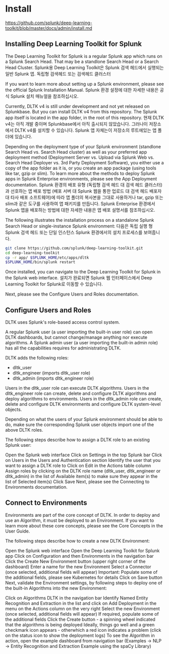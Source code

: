 # Install

<https://github.com/splunk/deep-learning-toolkit/blob/master/docs/admin/install.md>

## Installing Deep Learning Toolkit for Splunk

The Deep Learning Toolkit for Splunk is a regular Splunk app which runs on a Splunk Search Head. That may be a standlone Search Head or a Search Head Cluster.
Splunk용 Deep Learning Toolkit은 Splunk 검색 헤드에서 실행되는 일반 Splunk 앱. 독립형 검색헤드 또는 검색헤드 클러스터

If you want to learn more about setting up a Splunk environment, please see the official Splunk Installation Manual.
Splunk 환경 설정에 대한 자세한 내용은 공식 Splunk 설치 매뉴얼을 참조하십시오.

Currently, DLTK v4 is still under development and not yet released on Splunkbase. But you can install DLTK v4 from this repository. The Splunk app itself is located in the app folder, in the root of this repository.
현재 DLTK v4는 아직 개발 중이며 Splunkbase에서 아직 출시되지 않았습니다. 그러나이 저장소에서 DLTK v4를 설치할 수 있습니다. Splunk 앱 자체는이 저장소의 루트에있는 앱 폴더에 있습니다.

Depending on the deployment type of your Splunk environment (standlone Search Head vs. Search Head cluster) as well as your preferred app deployment method (Deployment Server vs. Upload via Splunk Web vs. Search Head Deployer vs. 3rd Party Deployment Software), you either use a copy of the app folder as it is, or you create an app package (using tools like tar, gzip or slim). To learn more about the methods to deploy Splunk apps in Splunk Enterprise environments, please see the App Deployment documentation.
Splunk 환경의 배포 유형 (독립형 검색 헤드 대 검색 헤드 클러스터)과 선호하는 앱 배포 방법 (배포 서버 대 Splunk 웹을 통한 업로드 대 검색 헤드 배포자 대 타사 배포 소프트웨어)에 따라 앱 폴더의 복사본을 그대로 사용하거나 tar, gzip 또는 slim과 같은 도구를 사용하여 앱 패키지를 만듭니다. Splunk Enterprise 환경에서 Splunk 앱을 배포하는 방법에 대한 자세한 내용은 앱 배포 설명서를 참조하십시오.

The following illustrates the installation process on a standalone Splunk Search Head or single-instance Splunk environment:
다음은 독립 실행 형 Splunk 검색 헤드 또는 단일 인스턴스 Splunk 환경에서의 설치 프로세스를 보여줍니다.

```bash
git clone https://github.com/splunk/deep-learning-toolkit.git
cd deep-learning-toolkit
cp -r app/ $SPLUNK_HOME/etc/apps/dltk
$SPLUNK_HOME/bin/splunk restart
```

Once installed, you can navigate to the Deep Learning Toolkit for Splunk in the Splunk web interface.
설치가 완료되면 Splunk 웹 인터페이스에서 Deep Learning Toolkit for Splunk로 이동할 수 있습니다.

Next, please see the Configure Users and Roles documentation.

## Configure Users and Roles

DLTK uses Splunk's role-based access control system.

A regular Splunk user (a user importing the built-in user role) can open DLTK dashboards, but cannot change/manage anything nor execute algorithms. A Splunk admin user (a user importing the built-in admin role) has all the capabilities requires for administrating DLTK.

DLTK adds the following roles:

- dltk_user
- dltk_engineer (imports dltk_user role)
- dltk_admin (imports dltk_engineer role)

Users in the dltk_user role can execute DLTK algorithms. Users in the dltk_engineer role can create, delete and configure DLTK algorithms and deploy algorithms to environments. Users in the dltk_admin role can create, delete and configure DLTK environments and configure DLTK system-level objects.

Depending on what the users of your Splunk environment should be able to do, make sure the corresponding Splunk user objects import one of the above DLTK roles.

The following steps describe how to assign a DLTK role to an existing Splunk user:

Open the Splunk web interface
Click on Settings in the top Splunk bar
Click on Users in the Users and Authentication section
Identify the user that you want to assign a DLTK role to
Click on Edit in the Actions table column
Assign roles by clicking on the DLTK role name (dltk_user, dltk_engineer or dltk_admin) in the list of Available item(s) to make sure they appear in the list of Selected item(s)
Click Save
Next, please see the Connecting to Environments documentation.

## Connect to Environments

Environments are part of the core concept of DLTK. In order to deploy and use an Algorithm, it must be deployed to an Environment. If you want to learn more about these core concepts, please see the Core Concepts in the User Guide.

The following steps describe how to create a new DLTK Environment:

Open the Splunk web interface
Open the Deep Learning Toolkit for Splunk app
Click on Configuration and then Environments in the navigation bar
Click the Create New Environment button (upper right corner of the dashboard)
Enter a name for the new Environment
Select a Connector (once selected, additional fields will appear)
Important: Populate some of the additional fields, please see Kubernetes for details
Click on Save button
Next, validate the Environment settings, by following steps to deploy one of the built-in Algorithms into the new Environment:

Click on Algorithms DLTK in the navigation bar
Identify Named Entity Recognition and Extraction in the list and click on Add Deployment in the menu on the Actions column on the very right
Select the new Environment (once selected, additional fields will appear)
If required, populate some of the additional fields
Click the Create button - a spinning wheel indicated that the algorithms is being deployed
Ideally, things go well and a green checkmark icon appears - otherwhich a red icon indicates a problem (click on the status icon to show the deployment logs)
To see the Algorithm in action, open the example dashboard from navigation bar (Examples -> NLP -> Entity Recognition and Extraction Example using the spaCy Library)
